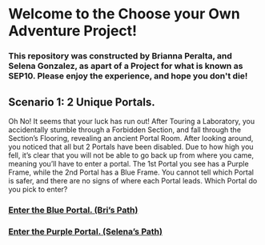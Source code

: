 # Welcome to the Choose your Own Adventure Project!
### This repository was constructed by Brianna Peralta, and Selena Gonzalez, as apart of a Project for what is known as SEP10. Please enjoy the experience, and hope you don't die!

## Scenario 1: 2 Unique Portals.

Oh No! It seems that your luck has run out! After Touring a Laboratory, you accidentally stumble through a Forbidden Section, and fall through the Section’s Flooring, revealing an ancient Portal Room. After looking around, you noticed that all but 2 Portals have been disabled. Due to how high you fell, it’s clear that you will not be able to go back up from where you came, meaning you’ll have to enter a portal. The 1st Portal you see has a Purple Frame, while the 2nd Portal has a Blue Frame. You cannot tell which Portal is safer, and there are no signs of where each Portal leads. Which Portal do you pick to enter?

### [Enter the Blue Portal. (Bri’s Path)](../blue-portal/blue-portal.md)
### [Enter the Purple Portal. (Selena’s Path)](../purple-portal/purple-portal.md)


